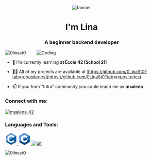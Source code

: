 <p align="center">
  <img src="https://camo.githubusercontent.com/c7349616e6995fa3b26b1a0218895bf12f1c99eef377122dd7a91b2e71dc144c/68747470733a2f2f6861636b65726e6f6f6e2e636f6d2f696d616765732f66327078333666792e676966" alt="banner"/>
</p>
<h1 align="center">I'm Lina</h1>
<h3 align="center">A beginner backend developer</h3>
<img align="right" alt="Coding" width="400" src="https://sun6-22.userapi.com/s/v1/if1/HZ2aOrsYl_QBCmHWkU0wqLDiGmCI9Qrk1EG7dphKSr8oHJtf4aG9LD2Vqss2hsDswgXAcS14.jpg?size=400x403&quality=96&crop=11,89,456,460&ava=1">
<p align="left"> <img src="https://komarev.com/ghpvc/?username=0linast0&label=Profile%20views&color=0e75b6&style=flat" alt="0linast0" /> </p>

- 🌱 I’m currently learning **at École 42 (School 21)**

- 👨‍💻 All of my projects are available at [https://github.com/0LinaSt0?tab=repositories](https://github.com/0LinaSt0?tab=repositories)

- 📫 If you from "Intra" community you could reach me as **msalena**

<h3 align="left">Connect with me: </h3>
<p align="left">
<a href="http://t.me/msalena_42" target="blank"><img align="center" src="https://cdn.worldvectorlogo.com/logos/telegram-1.svg" 
alt="msalena_42" height="30" width="40" /></a>
</p>

<h3 align="left">Languages and Tools:</h3>
<p align="left"> <a href="https://www.cprogramming.com/" target="_blank" rel="noreferrer"> <img src="https://raw.githubusercontent.com/devicons/devicon/master/icons/c/c-original.svg" alt="c" width="40" height="40"/> </a> <a href="https://www.w3schools.com/cpp/" target="_blank" rel="noreferrer"> <img src="https://raw.githubusercontent.com/devicons/devicon/master/icons/cplusplus/cplusplus-original.svg" alt="cplusplus" width="40" height="40"/> </a> <a href="https://git-scm.com/" target="_blank" rel="noreferrer"> <img src="https://www.vectorlogo.zone/logos/git-scm/git-scm-icon.svg" alt="git" width="40" height="40"/> </a> </p>

<p><img align="left" src="https://github-readme-stats.vercel.app/api/top-langs?username=0linast0&show_icons=true&locale=en&layout=compact" alt="0linast0" /></p>
